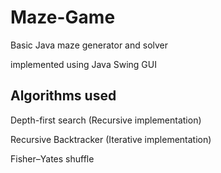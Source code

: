 # Maze-Game
Basic Java maze generator and solver

implemented using Java Swing GUI

## Algorithms used
Depth-first search (Recursive implementation)

Recursive Backtracker (Iterative implementation)

Fisher–Yates shuffle
